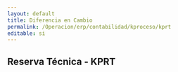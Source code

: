 ```yaml
---
layout: default
title: Diferencia en Cambio
permalink: /Operacion/erp/contabilidad/kproceso/kprt
editable: si
---
```


## Reserva Técnica - KPRT





